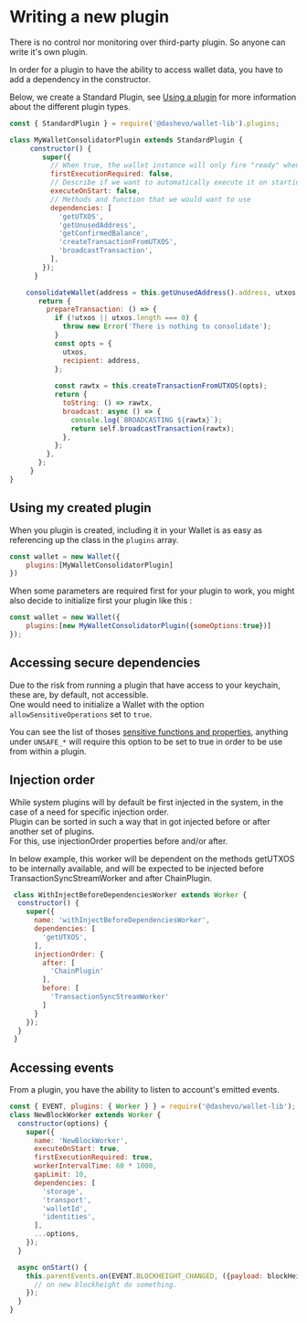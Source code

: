 # Writing a new plugin

There is no control nor monitoring over third-party plugin. So anyone can write it's own plugin. 

In order for a plugin to have the ability to access wallet data, you have to add a dependency in the constructor.

Below, we create a Standard Plugin, see [Using a plugin](plugins/using-a-plugin.md) for more information about the different plugin types.

```js
const { StandardPlugin } = require('@dashevo/wallet-lib').plugins;

class MyWalletConsolidatorPlugin extends StandardPlugin { 
     constructor() {
        super({
          // When true, the wallet instance will only fire "ready" when a first execution of the plugin has happen.
          firstExecutionRequired: false,
          // Describe if we want to automatically execute it on starting up an account.
          executeOnStart: false,
          // Methods and function that we would want to use
          dependencies: [
            'getUTXOS',
            'getUnusedAddress',
            'getConfirmedBalance',
            'createTransactionFromUTXOS',
            'broadcastTransaction',
          ],
        });
      }

    consolidateWallet(address = this.getUnusedAddress().address, utxos = this.getUTXOS()) {
       return {
         prepareTransaction: () => {
           if (!utxos || utxos.length === 0) {
             throw new Error('There is nothing to consolidate');
           }
           const opts = {
             utxos,
             recipient: address,
           };
    
           const rawtx = this.createTransactionFromUTXOS(opts);
           return {
             toString: () => rawtx,
             broadcast: async () => {
               console.log(`BROADCASTING ${rawtx}`);
               return self.broadcastTransaction(rawtx);
             },
           };
         },
       };
     }
}
```

## Using my created plugin

When you plugin is created, including it in your Wallet is as easy as referencing up the class in the `plugins` array. 

```js 
const wallet = new Wallet({
    plugins:[MyWalletConsolidatorPlugin]
})
```

When some parameters are required first for your plugin to work, you might also decide to initialize first your plugin like this : 

```js 
const wallet = new Wallet({
    plugins:[new MyWalletConsolidatorPlugin({someOptions:true})]
});
```

## Accessing secure dependencies 

Due to the risk from running a plugin that have access to your keychain, these are, by default, not accessible.  
One would need to initialize a Wallet with the option `allowSensitiveOperations` set to `true`.  

You can see the list of thoses [sensitive functions and properties](https://github.com/dashpay/platform/blob/master/packages/wallet-lib/src/CONSTANTS.js#L67), anything under `UNSAFE_*` will require this option to be set to true in order to be use from within a plugin.  

## Injection order

While system plugins will by default be first injected in the system, in the case of a need for specific injection order.  
Plugin can be sorted in such a way that in got injected before or after another set of plugins.  
For this, use injectionOrder properties before and/or after.  


In below example, this worker will be dependent on the methods getUTXOS to be internally available, and will be expected to be injected before TransactionSyncStreamWorker and after ChainPlugin.  

```js 
 class WithInjectBeforeDependenciesWorker extends Worker {
  constructor() {
    super({
      name: 'withInjectBeforeDependenciesWorker',
      dependencies: [
        'getUTXOS',
      ],
      injectionOrder: {
        after: [
          'ChainPlugin'
        ],
        before: [
          'TransactionSyncStreamWorker'
        ]
      }
    });
  }
 }
  ```

## Accessing events 

From a plugin, you have the ability to listen to account's emitted events. 

```js
const { EVENT, plugins: { Worker } } = require('@dashevo/wallet-lib');
class NewBlockWorker extends Worker {
  constructor(options) {
    super({
      name: 'NewBlockWorker',
      executeOnStart: true,
      firstExecutionRequired: true,
      workerIntervalTime: 60 * 1000,
      gapLimit: 10,
      dependencies: [
        'storage',
        'transport',
        'walletId',
        'identities',
      ],
      ...options,
    });
  }

  async onStart() {
    this.parentEvents.on(EVENT.BLOCKHEIGHT_CHANGED, ({payload: blockHeight}) => {
      // on new blockheight do something.
    });
  }
}
```
